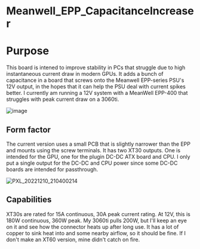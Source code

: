 # Meanwell_EPP_CapacitanceIncreaser

# Purpose
This board is intened to improve stability in PCs that struggle due to high instantaneous current draw in modern GPUs. It adds a bunch of capacitance in a board that screws onto the Meanwell EPP-series PSU's 12V output, in the hopes that it can help the PSU deal with current spikes better. I currently am running a 12V system with a MeanWell EPP-400 that struggles with peak current draw on a 3060ti.


![image](https://user-images.githubusercontent.com/43531378/206876700-eb180bdc-bbf1-4f4e-b4fd-c8446542affd.png)


## Form factor
The current version uses a small PCB that is slightly narrower than the EPP and mounts using the screw terminals. It has two XT30 outputs. One is intended for the GPU, one for the plugin DC-DC ATX board and CPU. I only put a single output for the DC-DC and CPU power since some DC-DC boards are intended for passthrough. 


![PXL_20221210_210400214](https://user-images.githubusercontent.com/43531378/206876724-4b438a34-64b0-4941-ba95-6204b21dace4.jpg)


## Capabilities
XT30s are rated for 15A continuous, 30A peak current rating. At 12V, this is 180W continuous, 360W peak. My 3060ti pulls 200W, but I'll keep an eye on it and see how the connector heats up after long use. It has a lot of copper to sink heat into and some nearby airflow, so it should be fine. If I don't make an XT60 version, mine didn't catch on fire.
